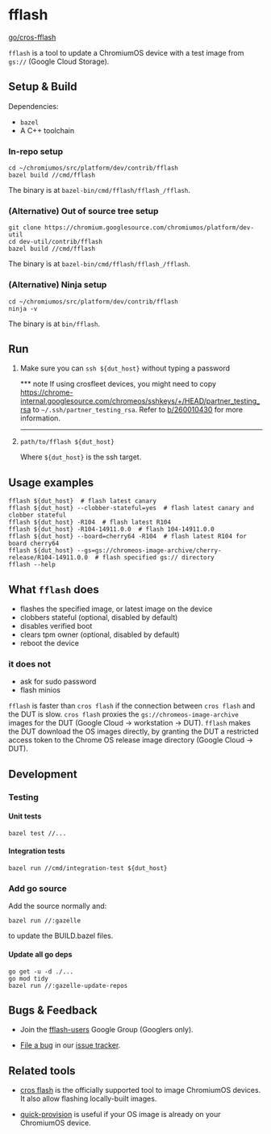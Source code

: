 # fflash

[go/cros-fflash](https://goto.google.com/cros-fflash)

`fflash` is a tool to update a ChromiumOS device with a test image from `gs://` (Google Cloud Storage).

## Setup & Build

Dependencies:

*   `bazel`
*   A C++ toolchain

### In-repo setup

```
cd ~/chromiumos/src/platform/dev/contrib/fflash
bazel build //cmd/fflash
```

The binary is at `bazel-bin/cmd/fflash/fflash_/fflash`.

### (Alternative) Out of source tree setup

```
git clone https://chromium.googlesource.com/chromiumos/platform/dev-util
cd dev-util/contrib/fflash
bazel build //cmd/fflash
```

The binary is at `bazel-bin/cmd/fflash/fflash_/fflash`.

### (Alternative) Ninja setup

```
cd ~/chromiumos/src/platform/dev/contrib/fflash
ninja -v
```

The binary is at `bin/fflash`.

## Run

1.  Make sure you can `ssh ${dut_host}` without typing a password

    *** note
    If using crosfleet devices, you might need to copy
    https://chrome-internal.googlesource.com/chromeos/sshkeys/+/HEAD/partner_testing_rsa
    to `~/.ssh/partner_testing_rsa`.
    Refer to [b/260010430](https://issuetracker.google.com/issues/260010430)
    for more information.
    ***

2.  ```
    path/to/fflash ${dut_host}
    ```

    Where `${dut_host}` is the ssh target.

## Usage examples

```
fflash ${dut_host}  # flash latest canary
fflash ${dut_host} --clobber-stateful=yes  # flash latest canary and clobber stateful
fflash ${dut_host} -R104  # flash latest R104
fflash ${dut_host} -R104-14911.0.0  # flash 104-14911.0.0
fflash ${dut_host} --board=cherry64 -R104  # flash latest R104 for board cherry64
fflash ${dut_host} --gs=gs://chromeos-image-archive/cherry-release/R104-14911.0.0  # flash specified gs:// directory
fflash --help
```

## What `fflash` does

*   flashes the specified image, or latest image on the device
*   clobbers stateful (optional, disabled by default)
*   disables verified boot
*   clears tpm owner (optional, disabled by default)
*   reboot the device

### it does not

*   ask for sudo password
*   flash minios

`fflash` is faster than `cros flash` if the connection between `cros flash` and the DUT is slow.
`cros flash` proxies the `gs://chromeos-image-archive` images for the DUT (Google Cloud -> workstation -> DUT).
`fflash` makes the DUT download the OS images directly, by granting the DUT a restricted
access token to the Chrome OS release image directory (Google Cloud -> DUT).

## Development

### Testing

#### Unit tests

```
bazel test //...
```

#### Integration tests

```
bazel run //cmd/integration-test ${dut_host}
```

### Add go source

Add the source normally and:

```
bazel run //:gazelle
```

to update the BUILD.bazel files.

#### Update all go deps

```
go get -u -d ./...
go mod tidy
bazel run //:gazelle-update-repos
```

## Bugs & Feedback

*   Join the [fflash-users] Google Group (Googlers only).

*   [File a bug] in our [issue tracker].

[fflash-users]: https://groups.google.com/a/google.com/g/fflash-users
[File a bug]: https://issuetracker.google.com/issues/new?component=1264059
[issue tracker]: https://issuetracker.google.com/issues?q=status:open%20componentid:1264059&s=created_time:desc

## Related tools

*   [cros flash] is the officially supported tool to image ChromiumOS devices.
    It also allow flashing locally-built images.

*   [quick-provision] is useful if your OS image is already on your ChromiumOS device.

[cros flash]: https://chromium.googlesource.com/chromiumos/docs/+/HEAD/cros_flash.md
[quick-provision]: https://source.chromium.org/chromiumos/chromiumos/codesearch/+/main:src/platform/dev/quick-provision/
